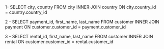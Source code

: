 1- SELECT city, country FROM city INNER JOIN country ON city.country_id = country.country_id

2 - SELECT payment_id, first_name, last_name FROM customer INNER JOIN payment ON customer.customer_id = payment.customer_id

3 - SELECT rental_id, first_name, last_name FROM customer INNER JOIN rental ON customer.customer_id = rental.customer_id
